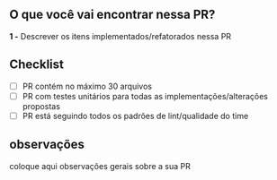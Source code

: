 ## O que você vai encontrar nessa PR?

**1 -** Descrever os itens implementados/refatorados nessa PR

## Checklist

- [ ] PR contém no máximo 30 arquivos
- [ ] PR com testes unitários para todas as implementações/alterações propostas
- [ ] PR está seguindo todos os padrões de lint/qualidade do time

## observações

coloque aqui observações gerais sobre a sua PR